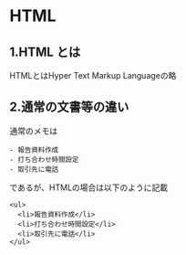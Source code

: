 # HTML

## 1.HTML とは

HTMLとはHyper Text Markup Languageの略

## 2.通常の文書等の違い

通常のメモは

``` 
- 報告資料作成
- 打ち合わせ時間設定
- 取引先に電話
```
であるが、HTMLの場合は以下のように記載
```
<ul>
  <li>報告資料作成</li>
  <li>打ち合わせ時間設定</li>
  <li>取引先に電話</li>
</ul>
```








